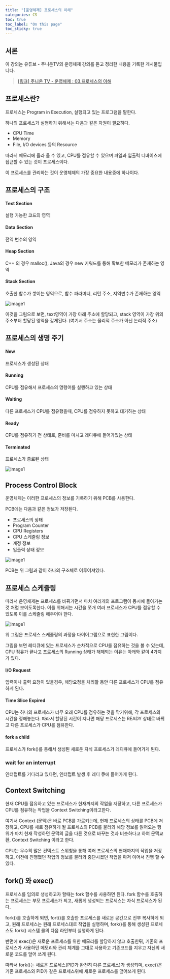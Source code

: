 ```yaml
---
title: "[운영체제] 프로세스의 이해"
categories: CS
toc: true
toc_label: "On this page"
toc_sticky: true
---
```

## 서론
이 강의는 유튜브 - 주니온TV의 운영체제 강의를 듣고 정리한 내용을 기록한 게시물입니다. 

>[[링크] 주니온 TV - 운영체제 : 03.프로세스의 이해](https://www.youtube.com/watch?v=Hgr6oGlDK_E&list=PLHqxB9kMLLaOs2BM2KbuvttBYCgDoFm-5&index=3) 

## 프로세스란?
프로세스는 Program in Execution, 실행되고 있는 프로그램을 말한다. 

하나의 프로세스가 실행하기 위해서는 다음과 같은 자원이 필요하다.

- CPU Time
- Memory
- File, I/O devices 등의 Resource

따라서 메모리에 올라 올 수 있고, CPU를 점유할 수 있으며 파일과 입출력 디바이스에 접근할 수 있는 것이 프로세스이다.

이 프로세스를 관리하는 것이 운영체제의 가장 중요한 내용중에 하나이다.

## 프로세스의 구조
#### Text Section

실행 가능한 코드의 영역

#### Data Section
전역 변수의 영역

#### Heap Section
C++ 의 경우 malloc(), Java의 경우 new 키워드를 통해 확보한 메모리가 존재하는 영역

#### Stack Section
호출한 함수가 쌓이는 영역으로, 함수 파라미터, 리턴 주소, 지역변수가 존재하는 영역


![image1](/assets/images/tech/cs/2023-01-04-[운영체제]/image1.png)

이것을 그림으로 보면, text영역이 가장 아래 주소에 할당되고, stack 영역이 가장 위의 주소부터 할당된 영역을 갖게된다. (여기서 주소는 물리적 주소가 아닌 논리적 주소)

## 프로세스의 생명 주기

#### New
프로세스가 생성된 상태

#### Running
CPU를 점유해서 프로세스의 명령어를 실행하고 있는 상태

#### Waiting
다른 프로세스가 CPU를 점유했을때, CPU를 점유하지 못하고 대기하는 상태

#### Ready
CPU를 점유하기 전 상태로, 준비를 마치고 레디큐에 들어가있는 상태

#### Terminated
프로세스가 종료된 상태

![image1](/assets/images/tech/cs/2023-01-04-[운영체제]/image2.png)

## Process Control Block
운영체제는 이러한 프로세스의 정보를 기록하기 위해 PCB를 사용한다.

PCB에는 다음과 같은 정보가 저장된다.

*  프로세스의 상태
*   Program Counter
*  CPU Registers
*  CPU 스케줄링 정보
*  계정 정보
*  입출력 상태 정보

![image1](/assets/images/tech/cs/2023-01-04-[운영체제]/image3.png)

PCB는 위 그림과 같이 하나의 구조체로 이루어져있다.

## 프로세스 스케줄링
따라서 운영체제는 프로세스를 바꿔가면서 마치 여러개의 프로그램이 동시에 돌아가는 것 처럼 보이도록한다. 이를 위해서는 시간을 쪼개 여러 프로세스가 CPU를 점유할 수 있도록 이를 스케줄링 해주어야 한다.

![image1](/assets/images/tech/cs/2023-01-04-[운영체제]/image4.png)

위 그림은 프로세스 스케줄링의 과정을 다이어그램으로 표현한 그림이다.

그림을 보면 레디큐에 있는 프로세스가 순차적으로 CPU를 점유하는 것을 볼 수 있는데, CPU 점유가 끝나고 프로세스의 Running 상태가 해제되는 이유는 아래와 같이 4가지가 있다.

#### I/O Request 
입력이나 출력 요청이 있을경우, 해당요청을 처리할 동안 다른 프로세스가 CPU를 점유하게 된다.

#### Time Slice Expired
CPU는 하나의 프로세스가 너무 오래 CPU를 점유하는 것을 막기위해, 각 프로세스의 시간을 정해놓는다. 따라서 할당된 시간이 지나면 해당 프로세스는 READY 상태로 바뀌고 다른 프로세스가 CPU를 점유한다.

#### fork a child
 프로세스가 fork()를 통해서 생성된 새로운 자식 프로세스가 레디큐에 들어가게 된다.
 
### wait for an interrupt
 인터럽트를 기다리고 있다면, 인터럽트 발생 후 레디 큐에 들어가게 된다.

## Context Switching
현재 CPU를 점유하고 있는 프로세스가 현재까지의 작업을 저장하고, 다른 프로세스가 CPU를 점유하는 작업을 Context Switching이라고한다. 

여기서 Context (문맥)은 바로 PCB를 가르키는데, 현재 프로세스의 상태를 PCB에 저장하고, CPU를 새로 점유하게 될 프로세스의 PCB를 불러와 해당 정보를 읽어오는 행위가 마치 현재 작성하던 문맥의 글을 다른 것으로 바꾸는 것과 비슷하다고 하여 문맥교환, Context Switching 이라고 한다. 

CPU는 무수히 많은 컨텍스트 스위칭을 통해 여러 프로세스의 현재까지의 작업을 저장하고, 이전에 진행했던 작업의 정보를 불러와 중단시켰던 작업을 마저 이어서 진행 할 수 있다.

## fork() 와 exec()
프로세스를 임의로 생성하고자 할때는 fork 함수를 사용하면 된다. fork 함수를 호출하는 프로세스는 부모 프로세스가 되고, 새롭게 생성되는 프로세스는 자식 프로세스가 된다.

fork()를 호출하게 되면, fort()를 호출한 프로세스를 새로운 공간으로 전부 복사하게 되고, 원래 프로세스는 원래 프로세스대로 작업을 실행하며, fork()를 통해 생성된 프로세스도 fork() 시스템 콜의 다음 라인부터 실행하게 된다.

반면에 exec()은 새로운 프로세스를 위한 메모리를 할당하지 않고 호출한뒤, 기존의 프로세스가 사용하던 메모리와 관리 체계를 그대로 사용하고 기존코드를 지우고 자신의 새로운 코드를 덮어 쓰게 된다.

따라서 fork()는 새로운 프로세스(PID가 완전히 다른 프로세스)가 생성되며, exec()은 기존 프로세스와 PID가 같은 프로세스위에 새로운 프로세스를 덮어쓰게 된다.





